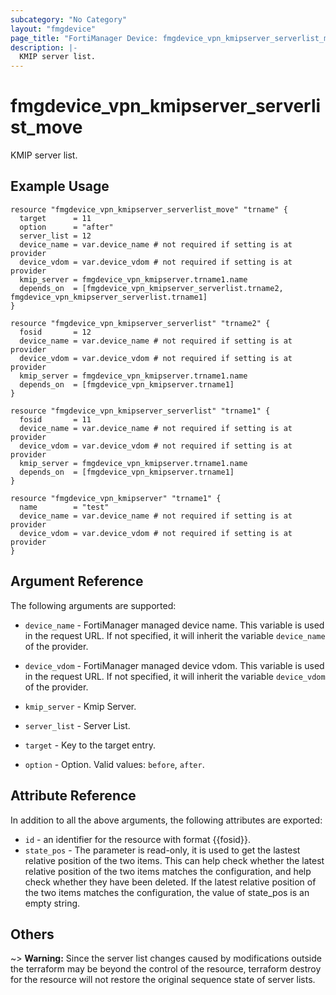 ```yaml
---
subcategory: "No Category"
layout: "fmgdevice"
page_title: "FortiManager Device: fmgdevice_vpn_kmipserver_serverlist_move"
description: |-
  KMIP server list.
---
```


# fmgdevice_vpn_kmipserver_serverlist_move
KMIP server list.

## Example Usage

```hcl
resource "fmgdevice_vpn_kmipserver_serverlist_move" "trname" {
  target      = 11
  option      = "after"
  server_list = 12
  device_name = var.device_name # not required if setting is at provider
  device_vdom = var.device_vdom # not required if setting is at provider
  kmip_server = fmgdevice_vpn_kmipserver.trname1.name
  depends_on  = [fmgdevice_vpn_kmipserver_serverlist.trname2, fmgdevice_vpn_kmipserver_serverlist.trname1]
}

resource "fmgdevice_vpn_kmipserver_serverlist" "trname2" {
  fosid       = 12
  device_name = var.device_name # not required if setting is at provider
  device_vdom = var.device_vdom # not required if setting is at provider
  kmip_server = fmgdevice_vpn_kmipserver.trname1.name
  depends_on  = [fmgdevice_vpn_kmipserver.trname1]
}

resource "fmgdevice_vpn_kmipserver_serverlist" "trname1" {
  fosid       = 11
  device_name = var.device_name # not required if setting is at provider
  device_vdom = var.device_vdom # not required if setting is at provider
  kmip_server = fmgdevice_vpn_kmipserver.trname1.name
  depends_on  = [fmgdevice_vpn_kmipserver.trname1]
}

resource "fmgdevice_vpn_kmipserver" "trname1" {
  name        = "test"
  device_name = var.device_name # not required if setting is at provider
  device_vdom = var.device_vdom # not required if setting is at provider
}
```

## Argument Reference


The following arguments are supported:

* `device_name` - FortiManager managed device name. This variable is used in the request URL. If not specified, it will inherit the variable `device_name` of the provider.
* `device_vdom` - FortiManager managed device vdom. This variable is used in the request URL. If not specified, it will inherit the variable `device_vdom` of the provider.
* `kmip_server` - Kmip Server.
* `server_list` - Server List.

* `target` - Key to the target entry.
* `option` - Option. Valid values: `before`, `after`.


## Attribute Reference

In addition to all the above arguments, the following attributes are exported:
* `id` - an identifier for the resource with format {{fosid}}.
* `state_pos` - The parameter is read-only, it is used to get the lastest relative position of the two items. This can help check whether the latest relative position of the two items matches the configuration, and help check whether they have been deleted. If the latest relative position of the two items matches the configuration, the value of state_pos is an empty string.

## Others

~> **Warning:** Since the server list changes caused by modifications outside the terraform may be beyond the control of the resource, terraform destroy for the resource will not restore the original sequence state of server lists.
